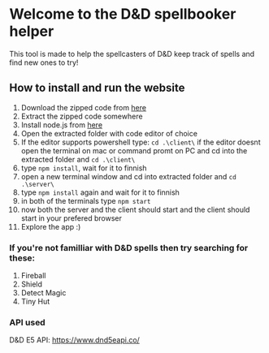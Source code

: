 # Welcome to the D&D spellbooker helper

This tool is made to help the spellcasters of D&D keep track of spells and find new ones to try!

## How to install and run the website

1. Download the zipped code from [here](https://github.com/VictorBuch/dndapp/releases/tag/1.0)
2. Extract the zipped code somewhere
3. Install node.js from [here](https://nodejs.org/en/)
4. Open the extracted folder with code editor of choice
5. If the editor supports powershell type: `cd .\client\` if the editor doesnt open the terminal on mac or command promt on PC and cd into the extracted folder and `cd .\client\`
6. type `npm install`, wait for it to finnish
7. open a new terminal window and cd into extracted folder and `cd .\server\`
8. type `npm install` again and wait for it to finnish
9. in both of the terminals type `npm start`
10. now both the server and the client should start and the client should start in your prefered browser
11. Explore the app :)

### If you're not familliar with D&D spells then try searching for these:
1. Fireball
2. Shield
3. Detect Magic
4. Tiny Hut

### API used
D&D E5 API: https://www.dnd5eapi.co/
